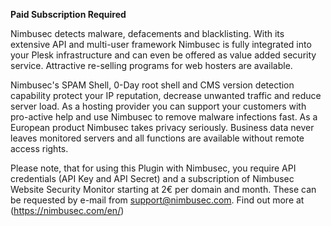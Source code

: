 **Paid Subscription Required**

Nimbusec detects malware, defacements and blacklisting. With its extensive API and multi-user framework Nimbusec is fully integrated into your Plesk infrastructure and can even be offered as value added security service. Attractive re-selling programs for web hosters are available.

Nimbusec's SPAM Shell, 0-Day root shell and CMS version detection capability protect your IP reputation, decrease unwanted traffic and reduce server load. As a hosting provider you can support your customers with pro-active help and use Nimbusec to remove malware infections fast. As a European product Nimbusec takes privacy seriously. Business data never leaves monitored servers and all functions are available without remote access rights.

Please note, that for using this Plugin with Nimbusec, you require API credentials (API Key and API Secret) and a subscription of Nimbusec Website Security Monitor starting at 2€ per domain and month. These can be requested by e-mail from support@nimbusec.com. Find out more at (https://nimbusec.com/en/)
